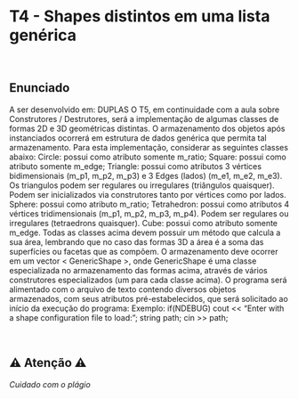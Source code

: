 # T4 - Shapes distintos em uma lista genérica

<br>

## Enunciado 

A ser desenvolvido em: DUPLAS
O T5, em continuidade com a aula sobre Construtores / Destrutores, será a implementação de algumas classes
de formas 2D e 3D geométricas distintas. O armazenamento dos objetos após instanciados ocorrerá em estrutura
de dados genérica que permita tal armazenamento.
Para esta implementação, considerar as seguintes classes abaixo:
Circle: possui como atributo somente m_ratio;
Square: possui como atributo somente m_edge;
Triangle: possui como atributos 3 vértices bidimensionais (m_p1, m_p2, m_p3) e 3 Edges (lados) (m_e1, m_e2,
m_e3). Os triangulos podem ser regulares ou irregulares (triângulos quaisquer). Podem ser inicializados via
construtores tanto por vértices como por lados.
Sphere: possui como atributo m_ratio;
Tetrahedron: possui como atributos 4 vértices tridimensionais (m_p1, m_p2, m_p3, m_p4). Podem ser regulares
ou irregulares (tetraedrons quaisquer).
Cube: possui como atributo somente m_edge.
Todas as classes acima devem possuir um método que calcula a sua área, lembrando que no caso das formas 3D
a área é a soma das superfícies ou facetas que as compõem. O armazenamento deve ocorrer em um vector <
GenericShape >, onde GenericShape é uma classe especializada no armazenamento das formas acima, através
de vários construtores especializados (um para cada classe acima).
O programa será alimentado com o arquivo de texto contendo diversos objetos armazenados, com seus atributos
pré-estabelecidos, que será solicitado ao início da execução do programa:
Exemplo:
if(NDEBUG) cout << “Enter with a shape configuration file to load:”;
string path;
cin >> path;


<br>

## ⚠️ Atenção ⚠️
*Cuidado com o plágio*

<br>
